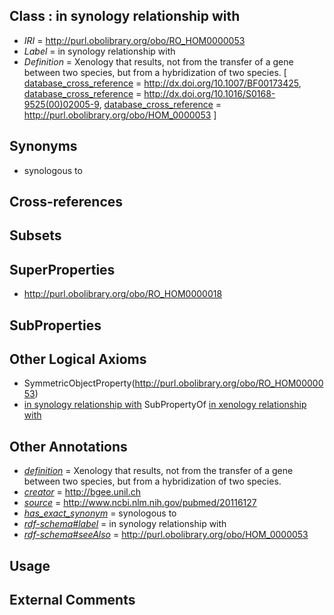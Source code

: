 
## Class : in synology relationship with

 * *IRI* = http://purl.obolibrary.org/obo/RO_HOM0000053
 * *Label* = in synology relationship with
 * *Definition* = Xenology that results, not from the transfer of a gene between two species, but from a hybridization of two species. [ [database_cross_reference](../../ef/oboInOwl#hasDbXref.md) = http://dx.doi.org/10.1007/BF00173425, [database_cross_reference](../../ef/oboInOwl#hasDbXref.md) = http://dx.doi.org/10.1016/S0168-9525(00)02005-9, [database_cross_reference](../../ef/oboInOwl#hasDbXref.md) = http://purl.obolibrary.org/obo/HOM_0000053 ]

## Synonyms

 * synologous to

## Cross-references


## Subsets


## SuperProperties

 * <http://purl.obolibrary.org/obo/RO_HOM0000018>

## SubProperties


## Other Logical Axioms

 * SymmetricObjectProperty(<http://purl.obolibrary.org/obo/RO_HOM0000053>)
 * [in synology relationship with](../../RO/53/RO_HOM0000053.md) SubPropertyOf [in xenology relationship with](../../RO/18/RO_HOM0000018.md)

## Other Annotations

 * *[definition](../../IAO/15/IAO_0000115.md)* = Xenology that results, not from the transfer of a gene between two species, but from a hybridization of two species.
 * *[creator](../../or/creator.md)* = http://bgee.unil.ch
 * *[source](../../ce/source.md)* = http://www.ncbi.nlm.nih.gov/pubmed/20116127
 * *[has_exact_synonym](../../ym/oboInOwl#hasExactSynonym.md)* = synologous to
 * *[rdf-schema#label](../../el/rdf-schema#label.md)* = in synology relationship with
 * *[rdf-schema#seeAlso](../../so/rdf-schema#seeAlso.md)* = http://purl.obolibrary.org/obo/HOM_0000053

## Usage


## External Comments

